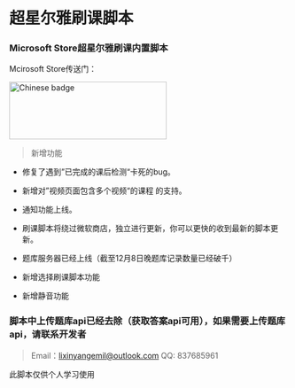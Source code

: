 # 超星尔雅刷课脚本
<h3>Microsoft Store超星尔雅刷课内置脚本</h3>


Mcirosoft Store传送门：

<a href='//www.microsoft.com/store/apps/9n0dm5c6nzlh?ocid=badge'><img height="50" src='https://assets.windowsphone.com/42e5aa4a-f19a-4205-9191-a97105ed7663/Chinese_Simplified_get-it-from-MS_InvariantCulture_Default.png' alt='Chinese badge' style='width: 284px; height: 104px;'/></a>

>新增功能

* 修复了遇到”已完成的课后检测“卡死的bug。

* 新增对”视频页面包含多个视频“的课程 的支持。

* 通知功能上线。

* 刷课脚本将绕过微软商店，独立进行更新，你可以更快的收到最新的脚本更新。

* 题库服务器已经上线（截至12月8日晚题库记录数量已经破千）

* 新增选择刷课脚本功能

* 新增静音功能


### 脚本中上传题库api已经去除（获取答案api可用），如果需要上传题库api，请联系开发者

>Email：lixinyangemil@outlook.com
>QQ: 837685961

此脚本仅供个人学习使用
